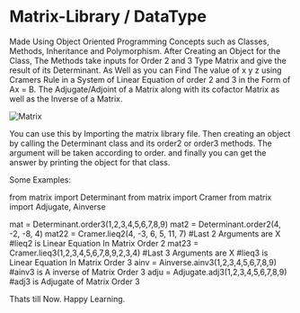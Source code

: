 # Matrix-Library / DataType
Made Using Object Oriented Programming Concepts such as Classes, Methods, Inheritance and Polymorphism.
After Creating an Object for the Class, The Methods take inputs for Order 2 and 3 Type Matrix and give the result of its Determinant. 
As Well as you can Find The value of x y z using Cramers Rule in a System of Linear Equation of order 2 and 3 in the Form of Ax = B. 
The Adjugate/Adjoint of a Matrix along with its cofactor Matrix as well as the Inverse of a Matrix.

![Matrix](https://user-images.githubusercontent.com/62662701/215990008-2cc7d7d9-b7f7-4089-9ea4-e28583c6bc97.png)

You can use this by Importing the matrix library file.
Then creating an object by calling the Determinant class and its order2 or order3 methods.
The argument will be taken according to order.
and finally you can get the answer by printing the object for that class.

Some Examples:

from matrix import Determinant
from matrix import Cramer
from matrix import Adjugate, Ainverse

mat = Determinant.order3(1,2,3,4,5,6,7,8,9)
mat2 = Determinant.order2(4, -2, -8, 4)
mat22 = Cramer.lieq2(4, -3, 6, 5, 11, 7) #Last 2 Arguments are X #lieq2 is Linear Equation In Matrix Order 2
mat23 = Cramer.lieq3(1,2,3,4,5,6,7,8,9,2,3,4) #Last 3 Arguments are X #lieq3 is Linear Equation In Matrix Order 3
ainv = Ainverse.ainv3(1,2,3,4,5,6,7,8,9) #ainv3 is A inverse of Matrix Order 3
adju = Adjugate.adj3(1,2,3,4,5,6,7,8,9) #adj3 is Adjugate of Matrix Order 3

Thats till Now.
Happy Learning.
